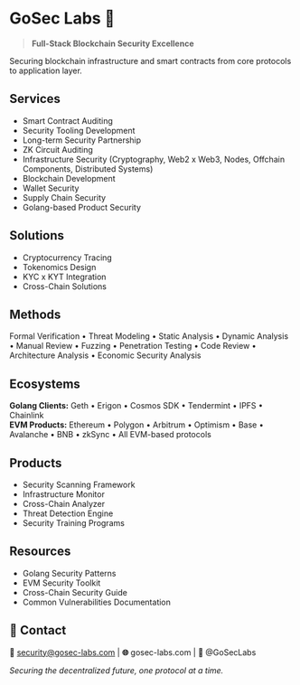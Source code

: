 # GoSec Labs 🧪
> **Full-Stack Blockchain Security Excellence**

Securing blockchain infrastructure and smart contracts from core protocols to application layer.

## Services
- Smart Contract Auditing  
- Security Tooling Development  
- Long-term Security Partnership  
- ZK Circuit Auditing  
- Infrastructure Security (Cryptography, Web2 x Web3, Nodes, Offchain Components, Distributed Systems)  
- Blockchain Development  
- Wallet Security  
- Supply Chain Security  
- Golang-based Product Security  

## Solutions
- Cryptocurrency Tracing  
- Tokenomics Design  
- KYC x KYT Integration  
- Cross-Chain Solutions  

## Methods
Formal Verification • Threat Modeling • Static Analysis • Dynamic Analysis • Manual Review • Fuzzing • Penetration Testing • Code Review • Architecture Analysis • Economic Security Analysis

## Ecosystems
**Golang Clients:** Geth • Erigon • Cosmos SDK • Tendermint • IPFS • Chainlink  
**EVM Products:** Ethereum • Polygon • Arbitrum • Optimism • Base • Avalanche • BNB • zkSync • All EVM-based protocols  

## Products
- Security Scanning Framework  
- Infrastructure Monitor  
- Cross-Chain Analyzer  
- Threat Detection Engine  
- Security Training Programs  

## Resources
- Golang Security Patterns  
- EVM Security Toolkit  
- Cross-Chain Security Guide  
- Common Vulnerabilities Documentation  

## 🤝 Contact
**📧** security@gosec-labs.com | **🌐** gosec-labs.com | **📱** @GoSecLabs

*Securing the decentralized future, one protocol at a time.*
